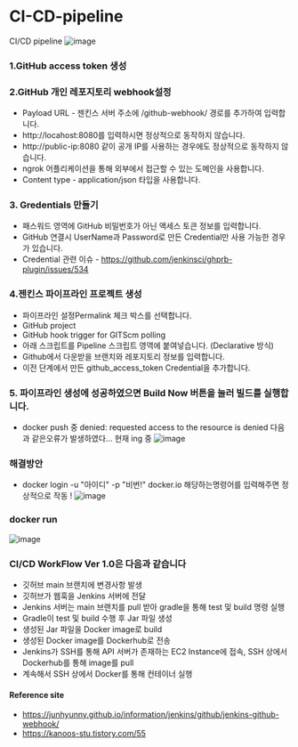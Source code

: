 # CI-CD-pipeline
CI/CD pipeline 
![image](https://user-images.githubusercontent.com/79193811/203499552-8bca4bd2-36b4-4d81-88f8-f7233e1a6604.png)

### 1.GitHub access token 생성



### 2.GitHub 개인 레포지토리 webhook설정

* Payload URL - 젠킨스 서버 주소에 /github-webhook/ 경로를 추가하여 입력합니다.
* http://locahost:8080를 입력하시면 정상적으로 동작하지 않습니다.
* http://public-ip:8080 같이 공개 IP를 사용하는 경우에도 정상적으로 동작하지 않습니다.
* ngrok 어플리케이션을 통해 외부에서 접근할 수 있는 도메인을 사용합니다.
* Content type - application/json 타입을 사용합니다.

### 3. Gredentials 만들기

* 패스워드 영역에 GitHub 비밀번호가 아닌 액세스 토큰 정보를 입력합니다.
* GitHub 연결시 UserName과 Password로 만든 Credential만 사용 가능한 경우가 있습니다.
* Credential 관련 이슈 - https://github.com/jenkinsci/ghprb-plugin/issues/534


### 4.젠킨스 파이프라인 프로젝트 생성

* 파이프라인 설정Permalink 체크 박스를 선택합니다.
* GitHub project
* GitHub hook trigger for GITScm polling
* 아래 스크립트를 Pipeline 스크립트 영역에 붙여넣습니다. (Declarative 방식)
* Github에서 다운받을 브랜치와 레포지토리 정보를 입력합니다.
* 이전 단계에서 만든 github_access_token Credential을 추가합니다.

### 5. 파이프라인 생성에 성공하였으면 Build Now 버튼을 눌러 빌드를 실행합니다.

* docker push 중 denied: requested access to the resource is denied 다음과 같은오류가 발생하였다... 현재 ing 중
![image](https://user-images.githubusercontent.com/79193811/203500409-0bdedfdf-3cbc-4d48-837d-fcfe8b9ca035.png)

### 해결방안
* docker login -u "아이디" -p "비번!" docker.io 해당하는명령어를 입력해주면 정상적으로 작동 !
![image](https://user-images.githubusercontent.com/79193811/203733032-69d1058e-fb79-4f32-a05f-62de6f606aa2.png)

### docker run

![image](https://user-images.githubusercontent.com/79193811/203899923-7e396d2c-ad3e-4915-8f96-c0817b2e2d75.png)




### CI/CD WorkFlow Ver 1.0은 다음과 같습니다

* 깃허브 main 브랜치에 변경사항 발생
* 깃허브가 웹훅을 Jenkins 서버에 전달
* Jenkins 서버는 main 브랜치를 pull 받아 gradle을 통해 test 및 build 명령 실행
* Gradle이 test 및 build 수행 후 Jar 파일 생성
* 생성된 Jar 파일을 Docker image로 build
* 생성된 Docker image를 Dockerhub로 전송
* Jenkins가 SSH를 통해 API 서버가 존재하는 EC2 Instance에 접속, SSH 상에서 Dockerhub를 통해 image를 pull
* 계속해서 SSH 상에서 Docker를 통해 컨테이너 실행


#### Reference site

* https://junhyunny.github.io/information/jenkins/github/jenkins-github-webhook/
* https://kanoos-stu.tistory.com/55
